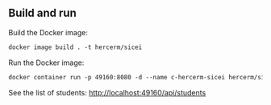 ## Build and run

Build the Docker image:

```txt
docker image build . -t hercerm/sicei
```

Run the Docker image:

```txt
docker container run -p 49160:8080 -d --name c-hercerm-sicei hercerm/sicei
```

See the list of students: <http://localhost:49160/api/students>
